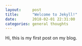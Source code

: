 ```yaml
---
layout:     post
title:      "Welcome to Jekyll!"
date:       2018-02-01 22:31:00
categories: general thoughts
---
```


Hi, this is my first post on my blog. 


